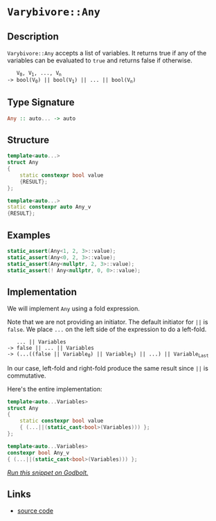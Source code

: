 <!-- Copyright 2024 Feng Mofan
SPDX-License-Identifier: Apache-2.0 -->

# `Varybivore::Any`

## Description

`Varybivore::Any` accepts a list of variables.
It returns true if any of the variables can be evaluated to `true` and returns false if otherwise.

<pre><code>   V<sub>0</sub>, V<sub>1</sub>, ..., V<sub>n</sub>
-> bool(V<sub>0</sub>) || bool(V<sub>1</sub>) || ... || bool(V<sub>n</sub>)</code></pre>

## Type Signature

```Haskell
Any :: auto... -> auto
```

## Structure

```C++
template<auto...>
struct Any
{
    static constexpr bool value
    {RESULT};
};

template<auto...>
static constexpr auto Any_v
{RESULT};
```

## Examples

```C++
static_assert(Any<1, 2, 3>::value);
static_assert(Any<0, 2, 3>::value);
static_assert(Any<nullptr, 2, 3>::value);
static_assert(! Any<nullptr, 0, 0>::value);
```

## Implementation

We will implement `Any` using a fold expression.

Note that we are not providing an initiator. The default initiator for `||` is `false`. We place `...` on the left side of the expression to do a left-fold.

<pre><code>   ... || Variables
-> false || ... || Variables
-> (...((false || Variable<sub>0</sub>) || Variable<sub>1</sub>) || ...) || Variable<sub>Last</sub>
</code></pre>

In our case, left-fold and right-fold produce the same result since `||` is commutative.

Here's the entire implementation:

```C++
template<auto...Variables>
struct Any
{
    static constexpr bool value
    { (...||(static_cast<bool>(Variables))) };
};

template<auto...Variables>
constexpr bool Any_v
{ (...||(static_cast<bool>(Variables))) };
```

[*Run this snippet on Godbolt.*](https://godbolt.org/#z:OYLghAFBqd5QCxAYwPYBMCmBRdBLAF1QCcAaPECAMzwBtMA7AQwFtMQByARg9KtQYEAysib0QXACx8BBAKoBnTAAUAHpwAMvAFYTStJg1DIApACYAQuYukl9ZATwDKjdAGFUtAK4sGISdKuADJ4DJgAcj4ARpjEEgCcpAAOqAqETgwe3r7%2B0ilpjgIhYZEsMXFciXaYDhlCBEzEBFk%2BfgG2mPaFDPWNBMUR0bEJtg1NLTntCmP9oYNlw5UAlLaoXsTI7BwEmCxJBjsmAMxuTF5EAHRXAGqNeExR9ArH2CYaAILTxF4OANTvDAAnm93iYAOxWD6/aG/aZMRzIX5oBjTTCqJLEX5RVCeX4ANzEXkwIJhv3BFl%2BECuF3BblpEDhCIA%2BqJpsc3NjPC8ILdiPdHpgFEthWSwQARY6Q0HiyUgkE7PYHYknM6XG53B5PF4g5Go9GYzm0f5Apl4uUQynU2n0xl4ZAsphsk6G7m8/lPYVLUUSo5SkEAegAVMGQ6H/QGQwAVbBCSMh8MfIOh5MJ0EfW32x1KJoQAHAk5cUi/MxFo4vEAgAneTBLWXphrMrOxAi5oHsjRFku/MtHbAVqtE2u%2BkEZplNnN59kMLy0WhJAhkYul8uVwk1uufBt2scKbMtsBgY35tzT2fzxcd34aFcD9e%2BjgrWicACsvD8HC0pFQnDplmssLWDZMDJMwjh4UgCE0B8VgAaxAZ8zAuMEzEkAAOVDnw0eIEI0AA2VCjn0ThJF4FgJA0Dt30/b8OF4BQQA7SCPwfUg4FgGBEBANYCCSc5yEoNA9joWJwlYLZVFQ3CAFpcMkX5gGQREpAuMxeEwfAiD5dA9H4QQRDEdgpBkQRFBUdRmNIXRCwAd2IJgkk4HhHxfN8oK/TgAHlzl4ghflQKhfgk6TZPkxTfmUsxKQ8IT6ExcwwKWXgmK0FYICQQSkmEsgKAgDKspAYApBLGhaB2Yh6IgKI3KiUJGkBRzeBq5hiEBDyom0GomPAwS2EEDyGFoeqLKwKIvGAU5Z3o7heCwFhDGAcRhrwYhOrwPFBTctEanOLZwNCHYnws2g8CiOyWo8LA3IXPAyOm0h1uIbElDFXZ5uOowoJWKgDGABRrjwTBrI8pJGAa4zhFEcQjN0%2BQlDUNyrP0eaUGsax9BO%2BjIBWVB5wyKapOmdBjjFUw/0sMxqIerSNqxjougyFwGHcTxWj0YI5lKco9HydIBAmPxCx57oBk5xY6dWgRenGFmckLapaklmYRaGCpRj6fm9DhJplYWCoVgUQDNgkZyOFfUgqN4GjAskmS5IUpTJBUylcEIEgQISpLPpWBBMCYLA4ggWD/COC54iOMFJA0SQUNwijn1wxJDpI0gyLAi5cK4fD4lQzPn0kLhnzD3Dzbcmi6IYiDPtYji0q47y%2BJyvLYtEthOEaFg8TBKSmCRAwjHC%2BILi4C5P3U12tJ02R9Kh6QYdM%2BGLN0EtbPshqTbNi33I4LyePOPyAvbzvu97%2BaB6HkeotQGLYndsxEsr5jUvSq/Mti/jcpf/LD675A%2B8K%2BIuAdhKmVCqVULJNTqmDCBLU2odQcGDHqjACD9UGm5EaY0Jq0CmuBWab0tifnwCtWo60pqj1UNtHYYN9qdDcsdU6dULr4KSnyW64EHpPUwC9OaRh3qgEfnwH6f0AZAxBu%2BcCMNp6GVnrIee5lPxLyRh9UmVhLDoyiJjQOX5cYCHxoTYmyjrAU0tlTPAWANH606BLPwEBXAa0LOzEoKtuapF5pkGWAtkguOFhzJxctLEKx6DMOx4sAlS1mI43WmsgnuKiX0HWXMuD60NoZderkLJW2/sfX%2Bp9Kjnw0M7DSbt4qJM9o/b2vt/aUBNsnVOg8o5gkLmCMERxo6SFkoWTeZdbAV2SixNinFuI%2BXfk3ESYk27EBYCFFgCg8SIjxLkpU0w1KFInoWCRkMpHg1kQjEAhEV4OWmqkku6TPL118v5X47cpkzLmQs%2BEgpfIQGiq/G%2B8Ujj316U/FAn836Nx%2BcMWZSQkimkqEyRZBAxwTNknwOgIDKBgM/NAoa4EkWwM6ggq%2BvVkEDSGgQzAo1xpiCwWDXBPCmGkEIatEhm1yHIB2lQwQNCjonTOoCRhV0WFg3YakThr0eGhD4SlARTBfr/UBsDUGd11kGQkNIkycM5E6F2Yo4wqNVF0PMVo7oU1/SExRmTCwRivwmLMfACx9NnA2KZsEhx8wEmeIKBkYJQsMjxLFvLboYTgkerqErHxkS5bROyB4rW4S7WLCSesI2iSiKmzSdRTglyoVyWmbM/EdydjTAKePd2JSH4pXKX7YYmik6kRAGYQeRwjjPkwvnCiVawT4WOQm2i3TGJe1IHBSQYIVINK4FIeI9Sw5cDBLGo48bLacFKQW2Nqlm2TtbZ8lYD00jOEkEAA%3D)

## Links

- [source code](../../../../conceptrodon/varybivore/any.hpp)
